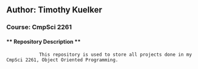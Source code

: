 ## Author: Timothy Kuelker ##
### Course: CmpSci 2261 ##

#### ** Repository Description ** ####

                This repository is used to store all projects done in my CmpSci 2261, Object Oriented Programming.
